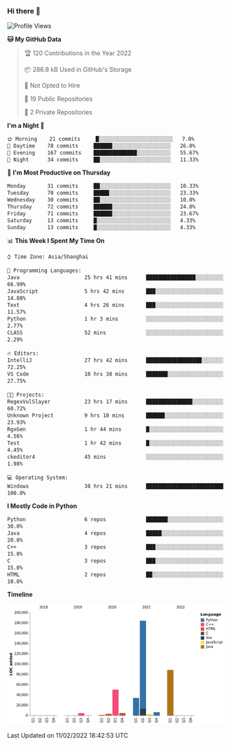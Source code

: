 ### Hi there 👋

<!--START_SECTION:waka-->
![Profile Views](http://img.shields.io/badge/Profile%20Views-0-blue)

**🐱 My GitHub Data** 

> 🏆 120 Contributions in the Year 2022
 > 
> 📦 286.8 kB Used in GitHub's Storage 
 > 
> 🚫 Not Opted to Hire
 > 
> 📜 19 Public Repositories 
 > 
> 🔑 2 Private Repositories  
 > 
**I'm a Night 🦉** 

```text
🌞 Morning    21 commits     █░░░░░░░░░░░░░░░░░░░░░░░░   7.0% 
🌆 Daytime    78 commits     ██████░░░░░░░░░░░░░░░░░░░   26.0% 
🌃 Evening    167 commits    ██████████████░░░░░░░░░░░   55.67% 
🌙 Night      34 commits     ██░░░░░░░░░░░░░░░░░░░░░░░   11.33%

```
📅 **I'm Most Productive on Thursday** 

```text
Monday       31 commits     ██░░░░░░░░░░░░░░░░░░░░░░░   10.33% 
Tuesday      70 commits     █████░░░░░░░░░░░░░░░░░░░░   23.33% 
Wednesday    30 commits     ██░░░░░░░░░░░░░░░░░░░░░░░   10.0% 
Thursday     72 commits     ██████░░░░░░░░░░░░░░░░░░░   24.0% 
Friday       71 commits     ██████░░░░░░░░░░░░░░░░░░░   23.67% 
Saturday     13 commits     █░░░░░░░░░░░░░░░░░░░░░░░░   4.33% 
Sunday       13 commits     █░░░░░░░░░░░░░░░░░░░░░░░░   4.33%

```


📊 **This Week I Spent My Time On** 

```text
⌚︎ Time Zone: Asia/Shanghai

💬 Programming Languages: 
Java                     25 hrs 41 mins      ████████████████░░░░░░░░░   66.99% 
JavaScript               5 hrs 42 mins       ███░░░░░░░░░░░░░░░░░░░░░░   14.88% 
Text                     4 hrs 26 mins       ███░░░░░░░░░░░░░░░░░░░░░░   11.57% 
Python                   1 hr 3 mins         ░░░░░░░░░░░░░░░░░░░░░░░░░   2.77% 
CLASS                    52 mins             ░░░░░░░░░░░░░░░░░░░░░░░░░   2.29%

🔥 Editors: 
IntelliJ                 27 hrs 42 mins      ██████████████████░░░░░░░   72.25% 
VS Code                  10 hrs 38 mins      ███████░░░░░░░░░░░░░░░░░░   27.75%

🐱‍💻 Projects: 
RegexVulSlayer           23 hrs 17 mins      ███████████████░░░░░░░░░░   60.72% 
Unknown Project          9 hrs 10 mins       ██████░░░░░░░░░░░░░░░░░░░   23.93% 
RgxGen                   1 hr 44 mins        █░░░░░░░░░░░░░░░░░░░░░░░░   4.56% 
Test                     1 hr 42 mins        █░░░░░░░░░░░░░░░░░░░░░░░░   4.45% 
ckeditor4                45 mins             ░░░░░░░░░░░░░░░░░░░░░░░░░   1.98%

💻 Operating System: 
Windows                  38 hrs 21 mins      █████████████████████████   100.0%

```

**I Mostly Code in Python** 

```text
Python                   6 repos             ███████░░░░░░░░░░░░░░░░░░   30.0% 
Java                     4 repos             █████░░░░░░░░░░░░░░░░░░░░   20.0% 
C++                      3 repos             ███░░░░░░░░░░░░░░░░░░░░░░   15.0% 
C                        3 repos             ███░░░░░░░░░░░░░░░░░░░░░░   15.0% 
HTML                     2 repos             ██░░░░░░░░░░░░░░░░░░░░░░░   10.0%

```


**Timeline**

![Chart not found](https://raw.githubusercontent.com/SuperMaxine/SuperMaxine/main/charts/bar_graph.png) 


 Last Updated on 11/02/2022 18:42:53 UTC
<!--END_SECTION:waka-->

<!--
**SuperMaxine/SuperMaxine** is a ✨ _special_ ✨ repository because its `README.md` (this file) appears on your GitHub profile.

Here are some ideas to get you started:

- 🔭 I’m currently working on ...
- 🌱 I’m currently learning ...
- 👯 I’m looking to collaborate on ...
- 🤔 I’m looking for help with ...
- 💬 Ask me about ...
- 📫 How to reach me: ...
- 😄 Pronouns: ...
- ⚡ Fun fact: ...
-->


